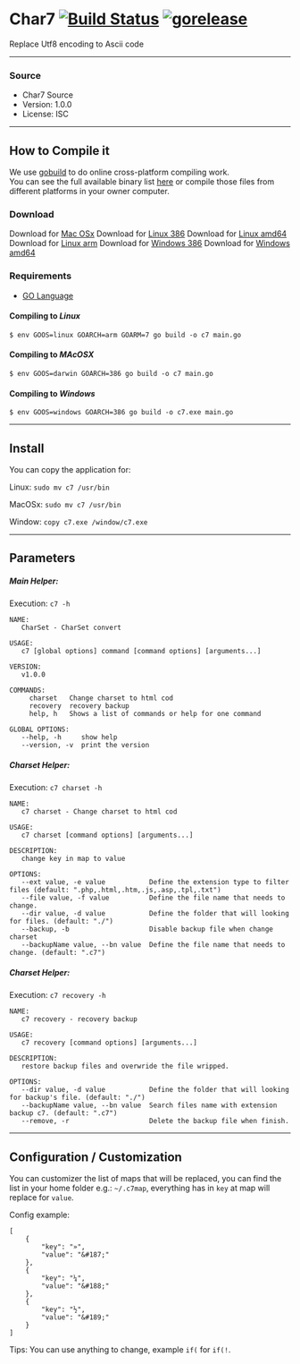 Char7  [![Build Status](https://travis-ci.org/rodkranz/char7.svg?branch=master)](https://travis-ci.org/rodkranz/char7) [![gorelease](https://dn-gorelease.qbox.me/gorelease-download-blue.svg)](https://gobuild.io/rodkranz/char7/master)
==========================================
Replace Utf8 encoding to Ascii code

-----------------------
### Source ###

* Char7 Source
* Version: 1.0.0
* License: ISC


-----------------------

## How to Compile it

 We use [gobuild](http://gobuild.io) to do online cross-platform compiling work.  
 You can see the full available binary list [here](https://gobuild.io/rodkranz/char7) 
 or compile those files from different platforms in your owner computer.

### Download 
    
    
   Download for [Mac OSx](tmpcode.com/char7/char7-darwin-amd64.zip)
   Download for [Linux 386](tmpcode.com/char7/char7-linux-386.zip)
   Download for [Linux amd64](tmpcode.com/char7/char7-linux-amd64.zip)
   Download for [Linux arm](tmpcode.com/char7/char7-linux-arm.zip)
   Download for [Windows 386](tmpcode.com/char7/char7-windows-386.zip)
   Download for [Windows amd64](tmpcode.com/char7/char7-windows-amd64.zip)
    
### Requirements

* [GO Language](https://golang.org/doc/install)

#### Compiling to *Linux*

	$ env GOOS=linux GOARCH=arm GOARM=7 go build -o c7 main.go


#### Compiling to *MAcOSX*

	$ env GOOS=darwin GOARCH=386 go build -o c7 main.go


#### Compiling to *Windows*

	$ env GOOS=windows GOARCH=386 go build -o c7.exe main.go


-----------------------

## Install

You can copy the application for: 
 
 Linux: `sudo mv c7 /usr/bin`
 
 MacOSx: `sudo mv c7 /usr/bin`

 Window: `copy c7.exe /window/c7.exe`

-----------------------

## Parameters

##### Main Helper: 
    
Execution: `c7 -h`

    NAME:
       CharSet - CharSet convert
    
    USAGE:
       c7 [global options] command [command options] [arguments...]
       
    VERSION:
       v1.0.0
       
    COMMANDS:
         charset   Change charset to html cod
         recovery  recovery backup
         help, h   Shows a list of commands or help for one command
    
    GLOBAL OPTIONS:
       --help, -h     show help
       --version, -v  print the version

##### Charset Helper:

Execution: `c7 charset -h`

    NAME:
       c7 charset - Change charset to html cod
    
    USAGE:
       c7 charset [command options] [arguments...]
    
    DESCRIPTION:
       change key in map to value
    
    OPTIONS:
       --ext value, -e value           Define the extension type to filter files (default: ".php,.html,.htm,.js,.asp,.tpl,.txt")
       --file value, -f value          Define the file name that needs to change.
       --dir value, -d value           Define the folder that will looking for files. (default: "./")
       --backup, -b                    Disable backup file when change charset
       --backupName value, --bn value  Define the file name that needs to change. (default: ".c7")
       
##### Charset Helper:

Execution: `c7 recovery -h`
    
    NAME:
       c7 recovery - recovery backup
    
    USAGE:
       c7 recovery [command options] [arguments...]
    
    DESCRIPTION:
       restore backup files and overwride the file wripped.
    
    OPTIONS:
       --dir value, -d value           Define the folder that will looking for backup's file. (default: "./")
       --backupName value, --bn value  Search files name with extension backup c7. (default: ".c7")
       --remove, -r                    Delete the backup file when finish.
       

-----------------------

## Configuration / Customization

You can customizer the list of maps that will be replaced, you can find the list in your 
home folder e.g.: `~/.c7map`, everything has in `key` at map will replace for `value`.
 
Config example: 

    [
        {
            "key": "»",
            "value": "&#187;"
        },
        {
            "key": "¼",
            "value": "&#188;"
        },
        {
            "key": "½",
            "value": "&#189;"
        }
    ]
    
Tips: You can use anything to change, example `if(` for `if(!`.

